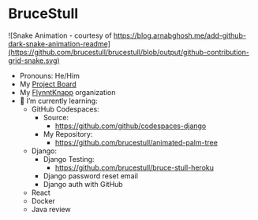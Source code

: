 # BruceStull

<!--
![Bruce's GitHub stats](https://github-readme-stats.vercel.app/api?username=brucestull&theme=vue&show_icons=true)
-->
![Snake Animation - courtesy of https://blog.arnabghosh.me/add-github-dark-snake-animation-readme](https://github.com/brucestull/brucestull/blob/output/github-contribution-grid-snake.svg)

* Pronouns: He/Him
* My [Project Board](https://github.com/users/brucestull/projects/6/)
* My [FlynntKnapp](https://github.com/FlynntKnapp/) organization
* 🌱 I’m currently learning:
  * GitHub Codespaces:
    * Source:
      * <https://github.com/github/codespaces-django>
    * My Repository:
      * <https://github.com/brucestull/animated-palm-tree>
  * Django:
    * Django Testing:
      * <https://github.com/brucestull/bruce-stull-heroku>
    * Django password reset email
    * Django auth with GitHub
  * React
  * Docker
  * Java review

<!--
**brucestull/brucestull** is a ✨ _special_ ✨ repository because its `README.md` (this file) appears on your GitHub profile.

Here are some ideas to get you started:

- 🔭 I’m currently working on ...
- 👯 I’m looking to collaborate on ...
- 🤔 I’m looking for help with ...
- 💬 Ask me about ...
- 📫 How to reach me: ...
- ⚡ Fun fact: ...
-->
